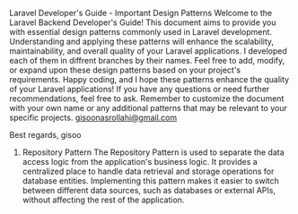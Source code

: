 Laravel Developer's Guide - Important Design Patterns
Welcome to the Laravel Backend Developer's Guide! This document aims to provide you with essential design patterns commonly used in Laravel development. Understanding and applying these patterns will enhance the scalability, maintainability, and overall quality of your Laravel applications.
I developed each of them in diffrent branches by their names.
Feel free to add, modify, or expand upon these design patterns based on your project's requirements. Happy coding, and I hope these patterns enhance the quality of your Laravel applications! If you have any questions or need further recommendations, feel free to ask.
Remember to customize the document with your own name or any additional patterns that may be relevant to your specific projects. 
gisoonasrollahi@gmail.com

Best regards,
gisoo



1. Repository Pattern
The Repository Pattern is used to separate the data access logic from the application's business logic. It provides a centralized place to handle data retrieval and storage operations for database entities. Implementing this pattern makes it easier to switch between different data sources, such as databases or external APIs, without affecting the rest of the application.

<!-- 2. Service Layer Pattern
The Service Layer Pattern helps decouple the application's business logic from the controllers, making the code more modular and easier to maintain. Services are responsible for handling complex business operations and encapsulating the underlying business rules.

3. Dependency Injection (DI)
Dependency Injection is a crucial concept in Laravel. It allows you to inject dependencies into classes instead of hardcoding them, promoting loose coupling and improving testability. Laravel's built-in container makes implementing DI straightforward.

4. Observer Pattern
The Observer Pattern enables you to implement event-driven behavior in your Laravel application. Observers listen for specific events and respond to them when triggered. This pattern is ideal for implementing features like event logging, sending notifications, or executing background tasks.

5. Singleton Pattern
The Singleton Pattern restricts the instantiation of a class to a single instance. While it should be used judiciously, in some cases, it can be helpful to manage a single shared resource throughout the application's lifecycle.

6. Strategy Pattern
The Strategy Pattern allows you to define a family of algorithms or behaviors and make them interchangeable. This pattern is beneficial when you need to switch between different algorithms dynamically or want to encapsulate complex logic into separate classes.

7. Factory Pattern
The Factory Pattern provides an abstraction for creating objects without specifying their concrete classes. It helps decouple the code from the specific implementation of the objects being created, making it easier to introduce new classes or change the instantiation process.
 -->
